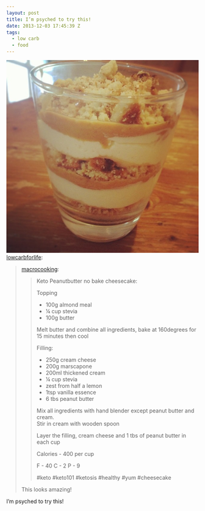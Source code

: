 ```yaml
---
layout: post
title: I’m psyched to try this!
date: 2013-12-03 17:45:39 Z
tags:
  - low carb
  - food
---
```

![](/media/2013/12/68891510177.jpg)
[lowcarbforlife](http://lowcarbforlife.tumblr.com/post/68863538898/macrocooking-keto-peanutbutter-no-bake):

> [macrocooking](http://macrocooking.tumblr.com/post/68861199992/keto-peanutbutter-no-bake-cheesecake-topping):
> 
> > Keto Peanutbutter no bake cheesecake:
> > 
> > Topping  
> >  - 100g almond meal  
> >  - ¼ cup stevia  
> >  - 100g butter
> > 
> > Melt butter and combine all ingredients, bake at 160degrees for 15 minutes then cool
> > 
> > Filling:  
> >  - 250g cream cheese  
> >  - 200g marscapone  
> >  - 200ml thickened cream  
> >  - ¼ cup stevia  
> >  - zest from half a lemon  
> >  - 1tsp vanilla essence  
> >  - 6 tbs peanut butter
> > 
> > Mix all ingredients with hand blender except peanut butter and cream.  
> > Stir in cream with wooden spoon
> > 
> > Layer the filling, cream cheese and 1 tbs of peanut butter in each cup
> > 
> > Calories - 400 per cup
> > 
> > F - 40 C - 2 P - 9
> > 
> > #keto #keto101 #ketosis #healthy #yum #cheesecake
> 
> This looks amazing!

I’m psyched to try this!
